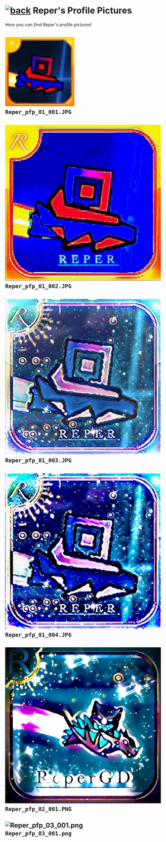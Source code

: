 #  [![back](https://cdn.discordapp.com/emojis/887168885747511396?size=32)](https://reper2.github.io/Downloadable-Files/pfp) Reper's Profile Pictures
###### Here you can find Reper's profile pictures!

[![Reper_pfp_01_001.JPG](https://github.com/Reper2/Downloadable-Files/blob/master/pfp/Reper/Reper_pfp_01_001.JPG)](https://reper2.github.io/Downloadable-Files/pfp/Reper/Reper_pfp_01_001.JPG)  
`Reper_pfp_01_001.JPG`  
---
[![Reper_pfp_01_002.JPG](https://github.com/Reper2/Downloadable-Files/blob/master/pfp/Reper/Reper_pfp_01_002.JPG)](https://reper2.github.io/Downloadable-Files/pfp/Reper/Reper_pfp_01_002.JPG)  
`Reper_pfp_01_002.JPG`  
---
[![Reper_pfp_01_003.JPG](https://github.com/Reper2/Downloadable-Files/blob/master/pfp/Reper/Reper_pfp_01_003.JPG)](https://reper2.github.io/Downloadable-Files/pfp/Reper/Reper_pfp_01_003.JPG)  
`Reper_pfp_01_003.JPG`  
---
[![Reper_pfp_01_004.JPG](https://github.com/Reper2/Downloadable-Files/blob/master/pfp/Reper/Reper_pfp_01_004.JPG)](https://reper2.github.io/Downloadable-Files/pfp/Reper/Reper_pfp_01_004.JPG)  
`Reper_pfp_01_004.JPG`  
---
[![Reper_pfp_02_001.PNG](https://github.com/Reper2/Downloadable-Files/blob/master/pfp/Reper/Reper_pfp_02_001.PNG)](https://reper2.github.io/Downloadable-Files/pfp/Reper/Reper_pfp_02_001.PNG)  
`Reper_pfp_02_001.PNG`  
---
![Reper_pfp_03_001.png](https://images-ext-2.discordapp.net/external/mFVVRJ8fEgKJO9RoGAvXGzY2WxrV6osMdQIgyKTGiic/%3Fsize%3D256/https/cdn.discordapp.com/avatars/786840501454241803/13c9d803354c174b6f5e5da7924f3448.png)  
`Reper_pfp_03_001.png`  
---
